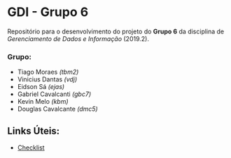 # GDI - Grupo 6

Repositório para o desenvolvimento do projeto do **Grupo 6** da disciplina de _Gerenciamento de Dados e Informação_ (2019.2).

### Grupo:
+ Tiago Moraes _(tbm2)_
+ Vinicius Dantas _(vdj)_
+ Eidson Sá _(ejas)_
+ Gabriel Cavalcanti _(gbc7)_
+ Kevin Melo _(kbm)_
+ Douglas Cavalcante _(dmc5)_

## Links Úteis:
+ [Checklist](https://drive.google.com/file/d/1IsPBtKykj1y5oqJak7GLKzCvFv1fGGQ2/view)
